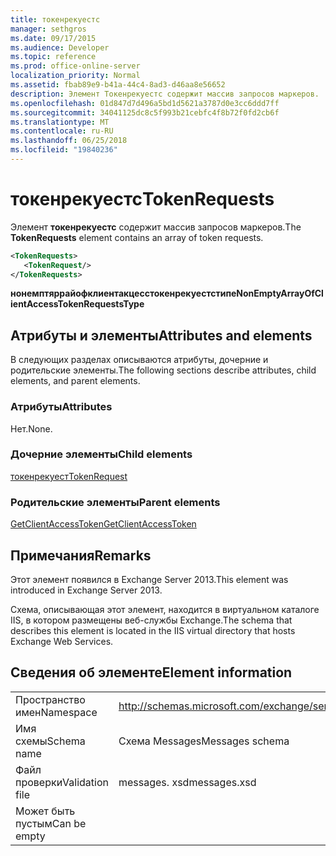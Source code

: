 ```yaml
---
title: токенрекуестс
manager: sethgros
ms.date: 09/17/2015
ms.audience: Developer
ms.topic: reference
ms.prod: office-online-server
localization_priority: Normal
ms.assetid: fbab89e9-b41a-44c4-8ad3-d46aa8e56652
description: Элемент Токенрекуестс содержит массив запросов маркеров.
ms.openlocfilehash: 01d847d7d496a5bd1d5621a3787d0e3cc6ddd7ff
ms.sourcegitcommit: 34041125dc8c5f993b21cebfc4f8b72f0fd2cb6f
ms.translationtype: MT
ms.contentlocale: ru-RU
ms.lasthandoff: 06/25/2018
ms.locfileid: "19840236"
---
```

# <a name="tokenrequests"></a><span data-ttu-id="a9d95-103">токенрекуестс</span><span class="sxs-lookup"><span data-stu-id="a9d95-103">TokenRequests</span></span>

<span data-ttu-id="a9d95-104">Элемент **токенрекуестс** содержит массив запросов маркеров.</span><span class="sxs-lookup"><span data-stu-id="a9d95-104">The **TokenRequests** element contains an array of token requests.</span></span> 
  
```XML
<TokenRequests>
   <TokenRequest/>
</TokenRequests>
```

 <span data-ttu-id="a9d95-105">**нонемптяррайофклиентакцесстокенрекуестстипе**</span><span class="sxs-lookup"><span data-stu-id="a9d95-105">**NonEmptyArrayOfClientAccessTokenRequestsType**</span></span>
## <a name="attributes-and-elements"></a><span data-ttu-id="a9d95-106">Атрибуты и элементы</span><span class="sxs-lookup"><span data-stu-id="a9d95-106">Attributes and elements</span></span>

<span data-ttu-id="a9d95-107">В следующих разделах описываются атрибуты, дочерние и родительские элементы.</span><span class="sxs-lookup"><span data-stu-id="a9d95-107">The following sections describe attributes, child elements, and parent elements.</span></span>
  
### <a name="attributes"></a><span data-ttu-id="a9d95-108">Атрибуты</span><span class="sxs-lookup"><span data-stu-id="a9d95-108">Attributes</span></span>

<span data-ttu-id="a9d95-109">Нет.</span><span class="sxs-lookup"><span data-stu-id="a9d95-109">None.</span></span>
  
### <a name="child-elements"></a><span data-ttu-id="a9d95-110">Дочерние элементы</span><span class="sxs-lookup"><span data-stu-id="a9d95-110">Child elements</span></span>

[<span data-ttu-id="a9d95-111">токенрекуест</span><span class="sxs-lookup"><span data-stu-id="a9d95-111">TokenRequest</span></span>](tokenrequest.md)
  
### <a name="parent-elements"></a><span data-ttu-id="a9d95-112">Родительские элементы</span><span class="sxs-lookup"><span data-stu-id="a9d95-112">Parent elements</span></span>

[<span data-ttu-id="a9d95-113">GetClientAccessToken</span><span class="sxs-lookup"><span data-stu-id="a9d95-113">GetClientAccessToken</span></span>](getclientaccesstoken.md)
  
## <a name="remarks"></a><span data-ttu-id="a9d95-114">Примечания</span><span class="sxs-lookup"><span data-stu-id="a9d95-114">Remarks</span></span>

<span data-ttu-id="a9d95-115">Этот элемент появился в Exchange Server 2013.</span><span class="sxs-lookup"><span data-stu-id="a9d95-115">This element was introduced in Exchange Server 2013.</span></span>
  
<span data-ttu-id="a9d95-116">Схема, описывающая этот элемент, находится в виртуальном каталоге IIS, в котором размещены веб-службы Exchange.</span><span class="sxs-lookup"><span data-stu-id="a9d95-116">The schema that describes this element is located in the IIS virtual directory that hosts Exchange Web Services.</span></span>
  
## <a name="element-information"></a><span data-ttu-id="a9d95-117">Сведения об элементе</span><span class="sxs-lookup"><span data-stu-id="a9d95-117">Element information</span></span>

|||
|:-----|:-----|
|<span data-ttu-id="a9d95-118">Пространство имен</span><span class="sxs-lookup"><span data-stu-id="a9d95-118">Namespace</span></span>  <br/> |http://schemas.microsoft.com/exchange/services/2006/messages  <br/> |
|<span data-ttu-id="a9d95-119">Имя схемы</span><span class="sxs-lookup"><span data-stu-id="a9d95-119">Schema name</span></span>  <br/> |<span data-ttu-id="a9d95-120">Схема Messages</span><span class="sxs-lookup"><span data-stu-id="a9d95-120">Messages schema</span></span>  <br/> |
|<span data-ttu-id="a9d95-121">Файл проверки</span><span class="sxs-lookup"><span data-stu-id="a9d95-121">Validation file</span></span>  <br/> |<span data-ttu-id="a9d95-122">messages. xsd</span><span class="sxs-lookup"><span data-stu-id="a9d95-122">messages.xsd</span></span>  <br/> |
|<span data-ttu-id="a9d95-123">Может быть пустым</span><span class="sxs-lookup"><span data-stu-id="a9d95-123">Can be empty</span></span>  <br/> ||
   

